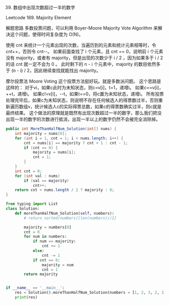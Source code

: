 39. 数组中出现次数超过一半的数字

Leetcode 169. Majority Element

解题思路
多数投票问题，可以利用 Boyer-Moore Majority Vote Algorithm 来解决这个问题，使得时间复杂度为 O(N)。

使用 cnt 来统计一个元素出现的次数，当遍历到的元素和统计元素相等时，令 cnt++，否则令 cnt--。
如果前面查找了 i 个元素，且 cnt == 0，说明前 i 个元素没有 majority，或者有 majority，但是出现的次数少于 i / 2 ，因为如果多于 i / 2 的话 cnt 就一定不会为 0 。
此时剩下的 n - i 个元素中，majority 的数目依然多于 (n - i) / 2，因此继续查找就能找出 majority。


摩尔投票法 Moore Voting
这个投票方法挺好玩。就是多数派问题。
这个思路是这样的：
对于vi，如果c此时为未知状态，则c=v[i]，t=1，递增i。
如果c==v[i]，++t，递增i。
如果c!=v[i]，--t，如果t==0，将c置为未知状态，递增i。
所有投票处理完毕后，如果c为未知状态，则说明不存在任何候选人的得票数过半，否则重新遍历数组v，统计候选人c的实际得票总数，如果c的得票数确实过半，则c就是最终结果。
这个做法的原理就是既然有出现次数超过一半的数字，那么我们把没出现一半的数字的次数进行抵消，出现一半以上的数字仍然不会被完全消除掉。

```java
public int MoreThanHalfNum_Solution(int[] nums) {
    int majority = nums[0];
    for (int i = 1, cnt = 1; i < nums.length; i++) {
        cnt = nums[i] == majority ? cnt + 1 : cnt - 1;
        if (cnt == 0) {
            majority = nums[i];
            cnt = 1;
        }
    }
    int cnt = 0;
    for (int val : nums)
        if (val == majority)
            cnt++;
    return cnt > nums.length / 2 ? majority : 0;
}
```

```python
from typing import List
class Solution:
    def moreThanHalfNum_Solution(self, numbers):
        # return sorted(numbers)[len(numbers)//2]

        majority = numbers[0]
        cnt = 0
        for num in numbers:
            if num == majority:
                cnt += 1
            else:
                cnt -= 1
            if cnt == 0:
                majority = num
                cnt = 1
        return majority


if __name__ == '__main__':
    res = Solution().moreThanHalfNum_Solution(numbers = [1, 2, 3, 2, 2, 2, 5, 4, 2])
    print(res)
```
